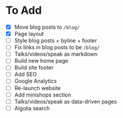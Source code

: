 # To Add

- [x] Move blog posts to `/blog/`
- [x] Page layout
- [ ] Style blog posts + byline + footer
- [ ] Fix links in blog posts to be `/blog/`
- [ ] Talks/videos/speak as markdown
- [ ] Build new home page
- [ ] Build site footer
- [ ] Add SEO
- [ ] Google Analytics
- [ ] Re-launch website
- [ ] Add minishops section
- [ ] Talks/videos/speak as data-driven pages
- [ ] Algolia search
